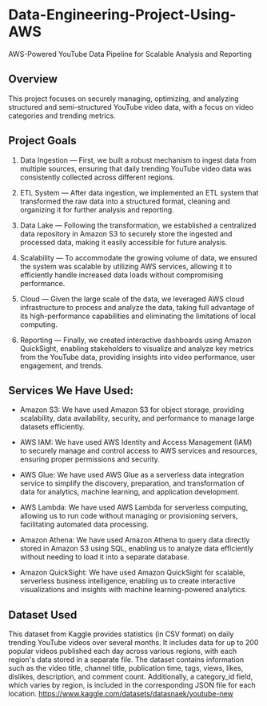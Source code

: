 # Data-Engineering-Project-Using-AWS
AWS-Powered YouTube Data Pipeline for Scalable Analysis and Reporting

## Overview
This project focuses on securely managing, optimizing, and analyzing structured and semi-structured YouTube video data, with a focus on video categories and trending metrics.

## Project Goals
1. Data Ingestion — First, we built a robust mechanism to ingest data from multiple sources, ensuring that daily trending YouTube video data was consistently collected across different regions.

2. ETL System — After data ingestion, we implemented an ETL system that transformed the raw data into a structured format, cleaning and organizing it for further analysis and reporting.

3. Data Lake — Following the transformation, we established a centralized data repository in Amazon S3 to securely store the ingested and processed data, making it easily accessible for future analysis.

4. Scalability — To accommodate the growing volume of data, we ensured the system was scalable by utilizing AWS services, allowing it to efficiently handle increased data loads without compromising performance.

5. Cloud — Given the large scale of the data, we leveraged AWS cloud infrastructure to process and analyze the data, taking full advantage of its high-performance capabilities and eliminating the limitations of local computing.

6. Reporting — Finally, we created interactive dashboards using Amazon QuickSight, enabling stakeholders to visualize and analyze key metrics from the YouTube data, providing insights into video performance, user engagement, and trends.

## Services We Have Used:
- Amazon S3: We have used Amazon S3 for object storage, providing scalability, data availability, security, and performance to manage large datasets efficiently.

- AWS IAM: We have used AWS Identity and Access Management (IAM) to securely manage and control access to AWS services and resources, ensuring proper permissions and security.

- AWS Glue: We have used AWS Glue as a serverless data integration service to simplify the discovery, preparation, and transformation of data for analytics, machine learning, and application development.

- AWS Lambda: We have used AWS Lambda for serverless computing, allowing us to run code without managing or provisioning servers, facilitating automated data processing.

- Amazon Athena: We have used Amazon Athena to query data directly stored in Amazon S3 using SQL, enabling us to analyze data efficiently without needing to load it into a separate database.

- Amazon QuickSight: We have used Amazon QuickSight for scalable, serverless business intelligence, enabling us to create interactive visualizations and insights with machine learning-powered analytics.


## Dataset Used
This dataset from Kaggle provides statistics (in CSV format) on daily trending YouTube videos over several months. It includes data for up to 200 popular videos published each day across various regions, with each region's data stored in a separate file. The dataset contains information such as the video title, channel title, publication time, tags, views, likes, dislikes, description, and comment count. Additionally, a category_id field, which varies by region, is included in the corresponding JSON file for each location.
https://www.kaggle.com/datasets/datasnaek/youtube-new


